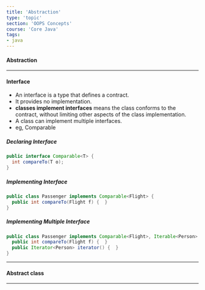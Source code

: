 ```yaml
---
title: 'Abstraction'
type: 'topic'
section: 'OOPS Concepts'
course: 'Core Java'
tags:
- java
---
```

#### Abstraction


---
#### Interface
- An interface is a type that defines a contract.
- It provides no implementation.
- **classes implement interfaces** means the class conforms to the contract, without limiting other aspects of the class implementation.
- A class can implement multiple interfaces.
- eg, Comparable

##### Declaring Interface
```java
public interface Comparable<T> {
  int compareTo(T o);
}
```

##### Implementing Interface
```java
public class Passenger implements Comparable<Flight> {
  public int compareTo(Flight f) {  }
}
```

##### Implementing Multiple Interface
```java
public class Passenger implements Comparable<Flight>, Iterable<Person> {
  public int compareTo(Flight f) {  }
  public Iterator<Person> iterator() {  }
}
```

---
#### Abstract class


---